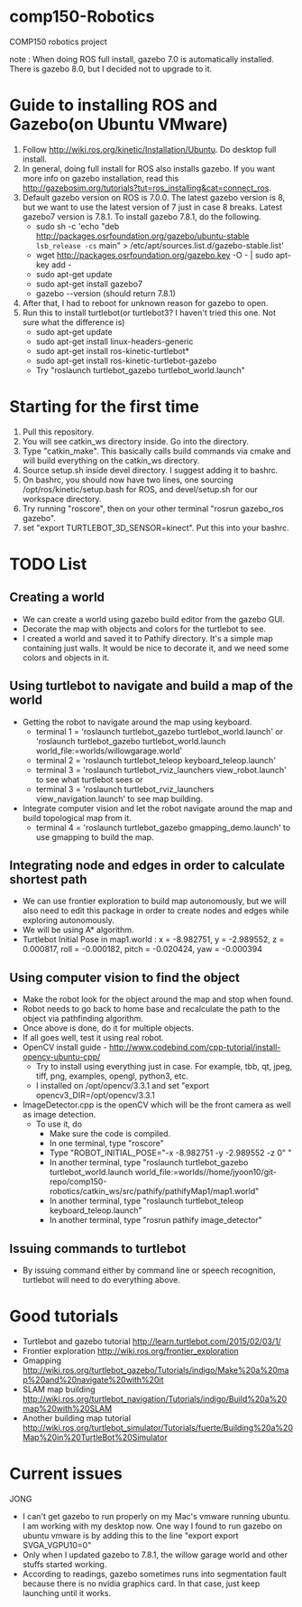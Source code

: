 # comp150-Robotics
COMP150 robotics project

note : When doing ROS full install, gazebo 7.0 is automatically installed. There is gazebo 8.0, but I decided not to upgrade to it.
# Guide to installing ROS and Gazebo(on Ubuntu VMware)
1. Follow http://wiki.ros.org/kinetic/Installation/Ubuntu. Do desktop full install.
2. In general, doing full install for ROS also installs gazebo. If you want more info on gazebo installation, read this http://gazebosim.org/tutorials?tut=ros_installing&cat=connect_ros.
3. Default gazebo version on ROS is 7.0.0. The latest gazebo version is 8, but we want to use the latest version of 7 just in case 8 breaks. Latest gazebo7 version is 7.8.1. To install gazebo 7.8.1, do the following.
    - sudo sh -c 'echo "deb http://packages.osrfoundation.org/gazebo/ubuntu-stable `lsb_release -cs` main" > /etc/apt/sources.list.d/gazebo-stable.list'
    - wget http://packages.osrfoundation.org/gazebo.key -O - | sudo apt-key add -
    - sudo apt-get update
    - sudo apt-get install gazebo7
    - gazebo --version (should return 7.8.1)
4. After that, I had to reboot for unknown reason for gazebo to open.
5. Run this to install turtlebot(or turtlebot3? I haven't tried this one. Not sure what the difference is)
    - sudo apt-get update
    - sudo apt-get install linux-headers-generic
    - sudo apt-get install ros-kinetic-turtlebot*
    - sudo apt-get install ros-kinetic-turtlebot-gazebo
    - Try "roslaunch turtlebot_gazebo turtlebot_world.launch"

# Starting for the first time
1. Pull this repository.
2. You will see catkin_ws directory inside. Go into the directory.
3. Type "catkin_make". This basically calls build commands via cmake and will build everything on the catkin_ws directory.
4. Source setup.sh inside devel directory. I suggest adding it to bashrc.
5. On bashrc, you should now have two lines, one sourcing /opt/ros/kinetic/setup.bash for ROS, and devel/setup.sh for our workspace directory.
6. Try running "roscore", then on your other terminal "rosrun gazebo_ros gazebo".
7. set "export TURTLEBOT_3D_SENSOR=kinect". Put this into your bashrc.

# TODO List
## Creating a world
- We can create a world using gazebo build editor from the gazebo GUI.
- Decorate the map with objects and colors for the turtlebot to see.
- I created a world and saved it to Pathify directory. It's a simple map containing just walls. It would be nice to decorate it, and we need some colors and objects in it.

## Using turtlebot to navigate and build a map of the world
- Getting the robot to navigate around the map using keyboard.
    - terminal 1 = 'roslaunch turtlebot_gazebo turtlebot_world.launch' or 'roslaunch turtlebot_gazebo turtlebot_world.launch world_file:=worlds/willowgarage.world'     
    - terminal 2 = 'roslaunch turtlebot_teleop keyboard_teleop.launch'
    - terminal 3 = 'roslaunch turtlebot_rviz_launchers view_robot.launch' to see what turtlebot sees or
    - terminal 3 = 'roslaunch turtlebot_rviz_launchers view_navigation.launch' to see map building.
- Integrate computer vision and let the robot navigate around the map and build topological map from it.
    - terminal 4 = 'roslaunch turtlebot_gazebo gmapping_demo.launch' to use gmapping to build the map.

## Integrating node and edges in order to calculate shortest path
- We can use frontier exploration to build map autonomously, but we will also need to edit this package in order to create nodes and edges while exploring autonomously.
- We will be using A* algorithm.
- Turtlebot Initial Pose in map1.world : x = -8.982751, y = -2.989552, z = 0.000817, roll = -0.000182, pitch = -0.020424, yaw = -0.000394 

## Using computer vision to find the object
- Make the robot look for the object around the map and stop when found.
- Robot needs to go back to home base and recalculate the path to the object via pathfinding algorithm.
- Once above is done, do it for multiple objects.
- If all goes well, test it using real robot.
- OpenCV install guide - http://www.codebind.com/cpp-tutorial/install-opencv-ubuntu-cpp/
    - Try to install using everything just in case. For example, tbb, qt, jpeg, tiff, png, examples, opengl, python3, etc.
    - I installed on /opt/opencv/3.3.1 and set "export opencv3_DIR=/opt/opencv/3.3.1
- ImageDetector.cpp is the openCV which will be the front camera as well as image detection.
    - To use it, do
        - Make sure the code is compiled.
        - In one terminal, type "roscore"
        - Type "ROBOT_INITIAL_POSE="-x -8.982751 -y -2.989552 -z 0" "
        - In another terminal, type "roslaunch turtlebot_gazebo turtlebot_world.launch world_file:=worlds//home/jyoon10/git-repo/comp150-robotics/catkin_ws/src/pathify/pathifyMap1/map1.world"
        - In another terminal, type "roslaunch turtlebot_teleop keyboard_teleop.launch"
        - In another terminal, type "rosrun pathify image_detector"

## Issuing commands to turtlebot
- By issuing command either by command line or speech recognition, turtlebot will need to do everything above.

# Good tutorials
- Turtlebot and gazebo tutorial http://learn.turtlebot.com/2015/02/03/1/
- Frontier exploration http://wiki.ros.org/frontier_exploration
- Gmapping http://wiki.ros.org/turtlebot_gazebo/Tutorials/indigo/Make%20a%20map%20and%20navigate%20with%20it
- SLAM map building http://wiki.ros.org/turtlebot_navigation/Tutorials/indigo/Build%20a%20map%20with%20SLAM
- Another building map tutorial http://wiki.ros.org/turtlebot_simulator/Tutorials/fuerte/Building%20a%20Map%20in%20TurtleBot%20Simulator

# Current issues
JONG
- I can't get gazebo to run properly on my Mac's vmware running ubuntu. I am working with my desktop now. One way I found to run gazebo on ubuntu vmware is by adding this to the line
    "export export SVGA_VGPU10=0"
- Only when I updated gazebo to 7.8.1, the willow garage world and other stuffs started working.
- According to readings, gazebo sometimes runs into segmentation fault because there is no nvidia graphics card. In that case, just keep launching until it works.
